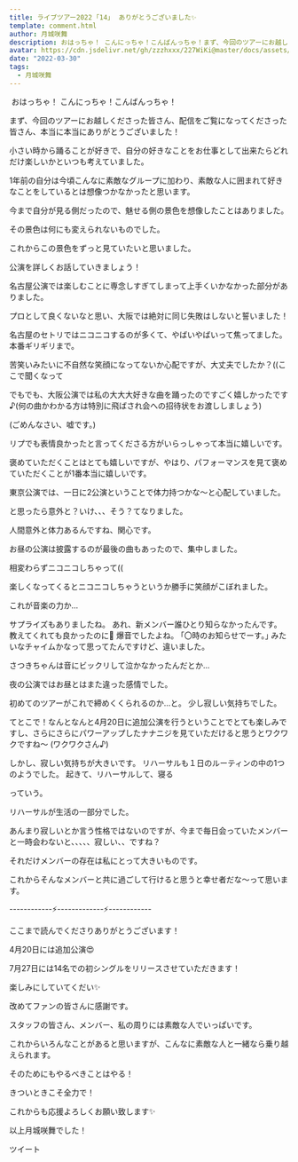 ```yaml
---
title: ライブツアー2022 ｢14｣  ありがとうございました✨
template: comment.html
author: 月城咲舞
description: おはっちゃ！ こんにっちゃ！こんばんっちゃ！まず、今回のツアーにお越しくださった皆さん、配信をご覧になってくださった皆さん、本当に本当にありがとうございました！小さい時から踊ることが好...
avatar: https://cdn.jsdelivr.net/gh/zzzhxxx/227WiKi@master/docs/assets/photo/avatar/emma.jpg
date: "2022-03-30"
tags:
  - 月城咲舞
---
```




  ﻿
おはっちゃ！ こんにっちゃ！こんばんっちゃ！




まず、今回のツアーにお越しくださった皆さん、配信をご覧になってくださった皆さん、本当に本当にありがとうございました！






小さい時から踊ることが好きで、自分の好きなことをお仕事として出来たらどれだけ楽しいかといつも考えていました。




1年前の自分は今頃こんなに素敵なグループに加わり、素敵な人に囲まれて好きなことをしているとは想像つかなかったと思います。





今まで自分が見る側だったので、魅せる側の景色を想像したことはありました。








その景色は何にも変えられないものでした。







これからこの景色をずっと見ていたいと思いました。








公演を詳しくお話していきましょう！


名古屋公演では楽しむことに専念しすぎてしまって上手くいかなかった部分がありました。




プロとして良くないなと思い、大阪では絶対に同じ失敗はしないと誓いました！



名古屋のセトリではニコニコするのが多くて、やばいやばいって焦ってました。本番ギリギリまで。





苦笑いみたいに不自然な笑顔になってないか心配ですが、大丈夫でしたか？((ここで聞くなって



でもでも、大阪公演では私の大大大好きな曲を踊ったのですごく嬉しかったです♪(何の曲かわかる方は特別に飛ばされ会への招待状をお渡ししましょう)










(ごめんなさい、嘘です。)






リプでも表情良かったと言ってくださる方がいらっしゃって本当に嬉しいです。




褒めていただくことはとても嬉しいですが、やはり、パフォーマンスを見て褒めていただくことが1番本当に嬉しいです。









東京公演では、一日に2公演ということで体力持つかな〜と心配していました。






と思ったら意外と？いけ、、、そう？てなりました。



人間意外と体力あるんですね、関心です。








お昼の公演は披露するのが最後の曲もあったので、集中しました。




相変わらずニコニコしちゃって((



楽しくなってくるとニコニコしちゃうというか勝手に笑顔がこぼれました。




これが音楽の力か…



サプライズもありましたね。
あれ、新メンバー誰ひとり知らなかったんです。
教えてくれても良かったのに🙁
爆音でしたよね。
｢〇時のお知らせでーす。｣
みたいなチャイムかなって思ってたんですけど、違いました。




さつきちゃんは音にビックリして泣かなかったんだとか…







夜の公演ではお昼とはまた違った感情でした。




初めてのツアーがこれで締めくくられるのか…と。
少し寂しい気持ちでした。










てとこで！なんとなんと4月20日に追加公演を行うということでとても楽しみですし、さらにさらにパワーアップしたナナニジを見ていただけると思うとワクワクですね〜
(ワクワクさん♪)









しかし、寂しい気持ちが大きいです。
リハーサルも１日のルーティンの中の1つのようでした。
起きて、リハーサルして、寝る

っていう。








リハーサルが生活の一部分でした。








あんまり寂しいとか言う性格ではないのですが、今まで毎日会っていたメンバーと一時会わないと、、、、、寂しい、、ですね？








それだけメンバーの存在は私にとって大きいものです。



これからそんなメンバーと共に過ごして行けると思うと幸せ者だな〜って思います。







------------⚡️-------------⚡️------------


ここまで読んでくださりありがとうございます！


4月20日には追加公演😍

7月27日には14名での初シングルをリリースさせていただきます！

楽しみにしていてくだい✨








改めてファンの皆さんに感謝です。

スタッフの皆さん、メンバー、私の周りには素敵な人でいっぱいです。



これからいろんなことがあると思いますが、こんなに素敵な人と一緒なら乗り越えられます。



そのためにもやるべきことはやる！



きついときこそ全力で！




これからも応援よろしくお願い致します✨

以上月城咲舞でした！


ツイート



